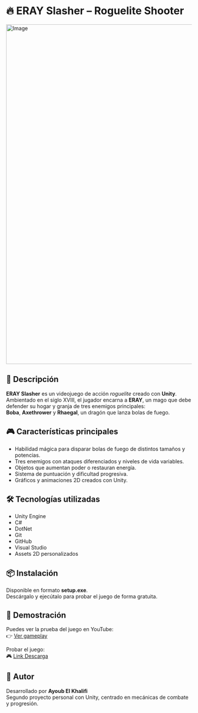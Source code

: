 # 🔥 ERAY Slasher – Roguelite Shooter

<img width="1536" height="923" alt="Image" src="https://github.com/user-attachments/assets/2089d936-ba9d-4b63-bf2a-2491ec1f4573" />

## 🧩 Descripción
**ERAY Slasher** es un videojuego de acción *roguelite* creado con **Unity**.  
Ambientado en el siglo XVIII, el jugador encarna a **ERAY**, un mago que debe defender su hogar y granja de tres enemigos principales:  
**Boba**, **Axethrower** y **Rhaegal**, un dragón que lanza bolas de fuego.

## 🎮 Características principales
- Habilidad mágica para disparar bolas de fuego de distintos tamaños y potencias.  
- Tres enemigos con ataques diferenciados y niveles de vida variables.  
- Objetos que aumentan poder o restauran energía.  
- Sistema de puntuación y dificultad progresiva.  
- Gráficos y animaciones 2D creados con Unity.  

## 🛠️ Tecnologías utilizadas
- Unity Engine  
- C#  
- DotNet
- Git
- GitHub
- Visual Studio  
- Assets 2D personalizados  

## 📦 Instalación
Disponible en formato **setup.exe**.  
Descárgalo y ejecútalo para probar el juego de forma gratuita.

## 🎥 Demostración
Puedes ver la prueba del juego en YouTube:  
👉 [Ver gameplay](https://www.youtube.com/watch?v=6pVS-j7JV-E)

Probar el juego:  
🎮 [Link Descarga](https://drive.usercontent.google.com/download?id=1S7YKKD9CVOgamoKCzbQNNVbUkqhsz_2p&export=download&authuser=0)

## 👤 Autor
Desarrollado por **Ayoub El Khalifi**  
Segundo proyecto personal con Unity, centrado en mecánicas de combate y progresión.
